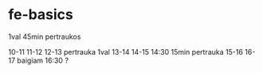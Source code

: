 # fe-basics
1val 45min pertraukos

10-11
11-12
12-13 pertrauka 1val
13-14
14-15 14:30 15min pertrauka
15-16
16-17 baigiam 16:30 ? 